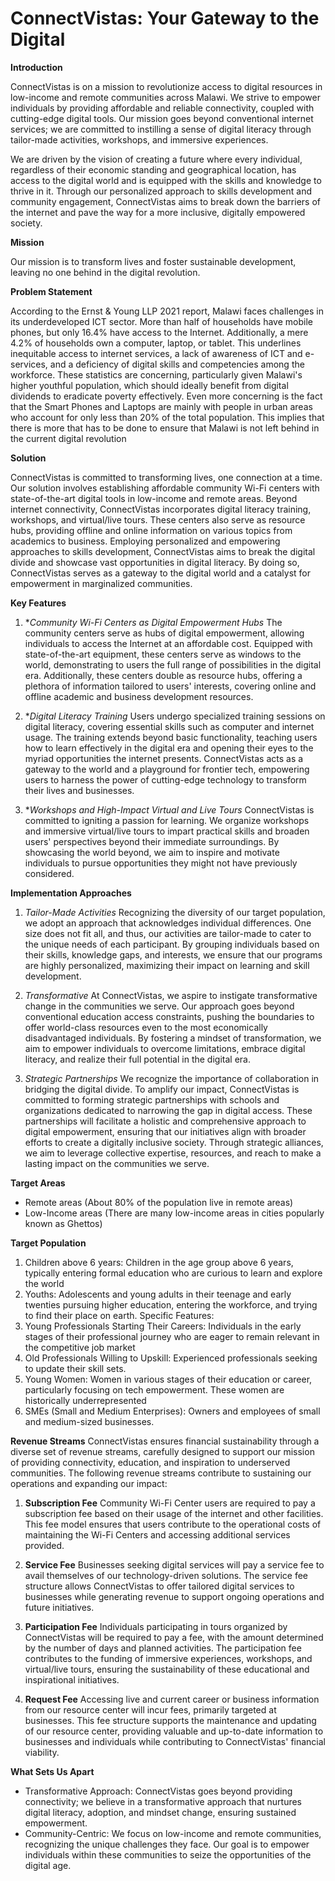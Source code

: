 # ConnectVistas: Your Gateway to the Digital 

**Introduction**

ConnectVistas is on a mission to revolutionize access to digital resources in low-income and remote communities across Malawi. We strive to empower individuals by providing affordable and reliable connectivity, coupled with cutting-edge digital tools. Our mission goes beyond conventional internet services; we are committed to instilling a sense of digital literacy through tailor-made activities, workshops, and immersive experiences.

We are driven by the vision of creating a future where every individual, regardless of their economic standing and geographical location, has access to the digital world and is equipped with the skills and knowledge to thrive in it. Through our personalized approach to skills development and community engagement, ConnectVistas aims to break down the barriers of the internet and pave the way for a more inclusive, digitally empowered society. 

**Mission**

Our mission is to transform lives and foster sustainable development, leaving no one behind in the digital revolution.

**Problem Statement**

According to the Ernst & Young LLP 2021 report, Malawi faces challenges in its underdeveloped ICT sector. More than half of households have mobile phones, but only 16.4% have access to the Internet. Additionally, a mere 4.2% of households own a computer, laptop, or tablet. This underlines inequitable access to internet services, a lack of awareness of ICT and e-services, and a deficiency of digital skills and competencies among the workforce. These statistics are concerning, particularly given Malawi's higher youthful population, which should ideally benefit from digital dividends to eradicate poverty effectively. Even more concerning is the fact that the Smart Phones and Laptops are mainly with people in urban areas who account for only less than 20% of the total population. This implies that there is more that has to be done to ensure that Malawi is not left behind in the current digital revolution

**Solution**

ConnectVistas is committed to transforming lives, one connection at a time. Our solution involves establishing affordable community Wi-Fi centers with state-of-the-art digital tools in low-income and remote areas. Beyond internet connectivity, ConnectVistas incorporates digital literacy training, workshops, and virtual/live tours. These centers also serve as resource hubs, providing offline and online information on various topics from academics to business. Employing personalized and empowering approaches to skills development, ConnectVistas aims to break the digital divide and showcase vast opportunities in digital literacy. By doing so, ConnectVistas serves as a gateway to the digital world and a catalyst for empowerment in marginalized communities.

**Key Features**

1. **Community Wi-Fi Centers as Digital Empowerment Hubs*
The community centers serve as hubs of digital empowerment, allowing individuals to access the Internet at an affordable cost. Equipped with state-of-the-art equipment, these centers serve as windows to the world, demonstrating to users the full range of possibilities in the digital era. Additionally, these centers double as resource hubs, offering a plethora of information tailored to users' interests, covering online and offline academic and business development resources.

2. **Digital Literacy Training*
Users undergo specialized training sessions on digital literacy, covering essential skills such as computer and internet usage. The training extends beyond basic functionality, teaching users how to learn effectively in the digital era and opening their eyes to the myriad opportunities the internet presents. ConnectVistas acts as a gateway to the world and a playground for frontier tech, empowering users to harness the power of cutting-edge technology to transform their lives and businesses.

3. **Workshops and High-Impact Virtual and Live Tours*
ConnectVistas is committed to igniting a passion for learning. We organize workshops and immersive virtual/live tours to impart practical skills and broaden users' perspectives beyond their immediate surroundings. By showcasing the world beyond, we aim to inspire and motivate individuals to pursue opportunities they might not have previously considered.

**Implementation Approaches**

1. *Tailor-Made Activities*
Recognizing the diversity of our target population, we adopt an approach that acknowledges individual differences. One size does not fit all, and thus, our activities are tailor-made to cater to the unique needs of each participant. By grouping individuals based on their skills, knowledge gaps, and interests, we ensure that our programs are highly personalized, maximizing their impact on learning and skill development.

2. *Transformative*
At ConnectVistas, we aspire to instigate transformative change in the communities we serve. Our approach goes beyond conventional education access constraints, pushing the boundaries to offer world-class resources even to the most economically disadvantaged individuals. By fostering a mindset of transformation, we aim to empower individuals to overcome limitations, embrace digital literacy, and realize their full potential in the digital era.

3. *Strategic Partnerships*
We recognize the importance of collaboration in bridging the digital divide. To amplify our impact, ConnectVistas is committed to forming strategic partnerships with schools and organizations dedicated to narrowing the gap in digital access. These partnerships will facilitate a holistic and comprehensive approach to digital empowerment, ensuring that our initiatives align with broader efforts to create a digitally inclusive society. Through strategic alliances, we aim to leverage collective expertise, resources, and reach to make a lasting impact on the communities we serve.

**Target Areas**
- Remote areas (About 80% of the population live in remote areas)​
- Low-Income areas (There are many low-income areas in cities popularly known as Ghettos)

**Target Population**
1. Children above 6 years: Children in the age group above 6 years, typically entering formal education who are curious to learn and explore the world
2. Youths: Adolescents and young adults in their teenage and early twenties pursuing higher education, entering the workforce, and trying to find their place on earth.
Specific Features:
3. Young Professionals Starting Their Careers: Individuals in the early stages of their professional journey who are eager to remain relevant in the competitive job market
4. Old Professionals Willing to Upskill: Experienced professionals seeking to update their skill sets.
5. Young Women: Women in various stages of their education or career, particularly focusing on tech empowerment. These women are historically underrepresented
6. SMEs (Small and Medium Enterprises): Owners and employees of small and medium-sized businesses.

**Revenue Streams**
ConnectVistas ensures financial sustainability through a diverse set of revenue streams, carefully designed to support our mission of providing connectivity, education, and inspiration to underserved communities. The following revenue streams contribute to sustaining our operations and expanding our impact:

1. **Subscription Fee**
Community Wi-Fi Center users are required to pay a subscription fee based on their usage of the internet and other facilities.
This fee model ensures that users contribute to the operational costs of maintaining the Wi-Fi Centers and accessing additional services provided.

2. **Service Fee**
Businesses seeking digital services will pay a service fee to avail themselves of our technology-driven solutions.
The service fee structure allows ConnectVistas to offer tailored digital services to businesses while generating revenue to support ongoing operations and future initiatives.

3. **Participation Fee**
Individuals participating in tours organized by ConnectVistas will be required to pay a fee, with the amount determined by the number of days and planned activities.
The participation fee contributes to the funding of immersive experiences, workshops, and virtual/live tours, ensuring the sustainability of these educational and inspirational initiatives.

4. **Request Fee**
Accessing live and current career or business information from our resource center will incur fees, primarily targeted at businesses.
This fee structure supports the maintenance and updating of our resource center, providing valuable and up-to-date information to businesses and individuals while contributing to ConnectVistas' financial viability.

**What Sets Us Apart**
- Transformative Approach: ConnectVistas goes beyond providing connectivity; we believe in a transformative approach that nurtures digital literacy, adoption,  and mindset change, ensuring sustained empowerment.
- Community-Centric: We focus on low-income and remote communities, recognizing the unique challenges they face. Our goal is to empower individuals within these communities to seize the opportunities of the digital age.






